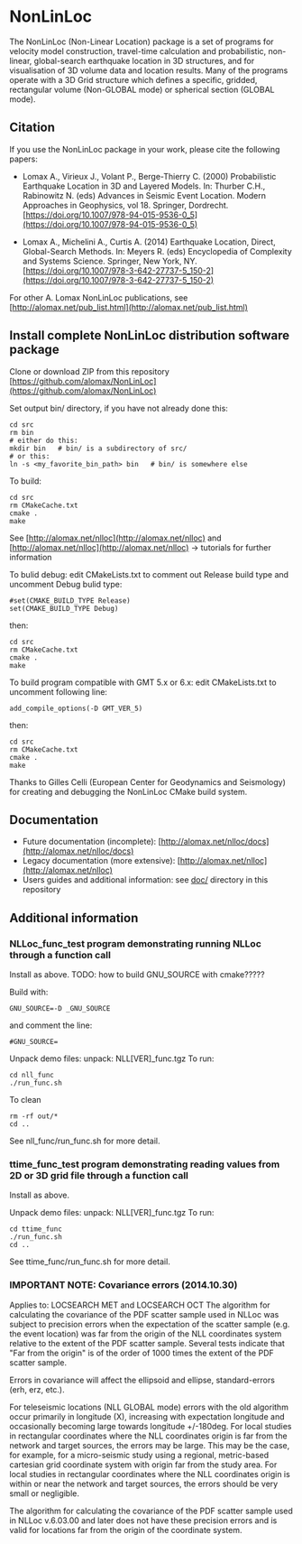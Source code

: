 # NonLinLoc
The NonLinLoc (Non-Linear Location) package is a set of programs for velocity model construction, travel-time calculation and probabilistic, non-linear, global-search earthquake location in 3D structures, and for visualisation of 3D volume data and location results. Many of the programs operate with a 3D Grid structure which defines a specific, gridded, rectangular volume (Non-GLOBAL mode) or spherical section (GLOBAL mode).

## Citation
If you use the NonLinLoc package in your work, please cite the following papers:

- Lomax A., Virieux J., Volant P., Berge-Thierry C. (2000) Probabilistic Earthquake Location in 3D and Layered Models. In: Thurber C.H., Rabinowitz N. (eds) Advances in Seismic Event Location. Modern Approaches in Geophysics, vol 18. Springer, Dordrecht. [https://doi.org/10.1007/978-94-015-9536-0_5](https://doi.org/10.1007/978-94-015-9536-0_5)

- Lomax A., Michelini A., Curtis A. (2014) Earthquake Location, Direct, Global-Search Methods. In: Meyers R. (eds) Encyclopedia of Complexity and Systems Science. Springer, New York, NY. [https://doi.org/10.1007/978-3-642-27737-5_150-2](https://doi.org/10.1007/978-3-642-27737-5_150-2)

For other A. Lomax NonLinLoc publications, see [http://alomax.net/pub_list.html](http://alomax.net/pub_list.html)


## Install complete NonLinLoc distribution software package
Clone or download ZIP from this repository [https://github.com/alomax/NonLinLoc](https://github.com/alomax/NonLinLoc)

Set output bin/ directory, if you have not already done this:
```
cd src
rm bin
# either do this:
mkdir bin   # bin/ is a subdirectory of src/
# or this:
ln -s <my_favorite_bin_path> bin   # bin/ is somewhere else
```

To build:
```
cd src
rm CMakeCache.txt
cmake .
make
```
See [http://alomax.net/nlloc](http://alomax.net/nlloc) and [http://alomax.net/nlloc](http://alomax.net/nlloc) -> tutorials for further information

To bulid debug:
edit CMakeLists.txt to comment out Release build type and uncomment Debug bulid type:
```
#set(CMAKE_BUILD_TYPE Release)
set(CMAKE_BUILD_TYPE Debug)
```
then:
```
cd src
rm CMakeCache.txt
cmake .
make
```

To build program compatible with GMT 5.x or 6.x:
edit CMakeLists.txt to uncomment following line:
```
add_compile_options(-D GMT_VER_5)
```
then:
```
cd src
rm CMakeCache.txt
cmake .
make
```

Thanks to Gilles Celli (European Center for Geodynamics and Seismology) for creating and debugging the NonLinLoc CMake build system.


## Documentation
- Future documentation (incomplete): [http://alomax.net/nlloc/docs](http://alomax.net/nlloc/docs)
- Legacy documentation (more extensive): [http://alomax.net/nlloc](http://alomax.net/nlloc)
- Users guides and additional information: see [doc/](doc/) directory in this repository


## Additional information


### NLLoc_func_test program demonstrating running NLLoc through a function call
Install as above.
TODO: how to build GNU_SOURCE with cmake?????

Build with:
```
GNU_SOURCE=-D _GNU_SOURCE
```
and comment the line:
```
#GNU_SOURCE=
```

Unpack demo files: unpack: NLL[VER]_func.tgz
To run:
```
cd nll_func
./run_func.sh
```
To clean
```
rm -rf out/*
cd ..
```
See nll_func/run_func.sh for more detail.


### ttime_func_test program demonstrating reading values from 2D or 3D grid file through a function call
Install as above.

Unpack demo files: unpack: NLL[VER]_func.tgz
To run:
```
cd ttime_func
./run_func.sh
cd ..
```
See ttime_func/run_func.sh for more detail.


### IMPORTANT NOTE: Covariance errors (2014.10.30)
Applies to: LOCSEARCH MET and LOCSEARCH OCT
The algorithm for calculating the covariance of the PDF scatter sample used in NLLoc
was subject to precision errors when the expectation of the scatter sample (e.g. the event location)
was far from the origin of the NLL coordinates system relative to the extent of the PDF scatter sample.
Several tests indicate that "Far from the origin" is of the order of 1000 times the extent of the PDF scatter sample.

Errors in covariance will affect the ellipsoid and ellipse, standard-errors (erh, erz, etc.).

For teleseismic locations (NLL GLOBAL mode) errors with the old algorithm occur primarily in
longitude (X), increasing with expectation longitude and occasionally becoming large towards longitude +/-180deg.
For local studies in rectangular coordinates where the NLL coordinates origin is far from the network
and target sources, the errors may be large.  This may be the case, for example, for a micro-seismic study
using a regional, metric-based cartesian grid coordinate system with origin far from the study area.
For local studies in rectangular coordinates where the NLL coordinates origin is within or near the network
and target sources, the errors should be very small or negligible.

The algorithm for calculating the covariance of the PDF scatter sample used in NLLoc v.6.03.00 and later does not
have these precision errors and is valid for locations far from the origin of the coordinate system.


